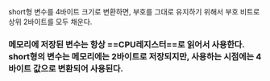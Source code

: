 short형 변수를 4바이트 크기로 변환하면, 부호를 그대로 유지하기 위해서 부호 비트로 상위 2바이트를 모두 채운다.

### 메모리에 저장된 변수는 항상 ==CPU레지스터==로 읽어서 사용한다. short형의 변수는 메모리에는 2바이트로 저장되지만, 사용하는 시점에는 4바이트 값으로 변환되어 사용된다.

